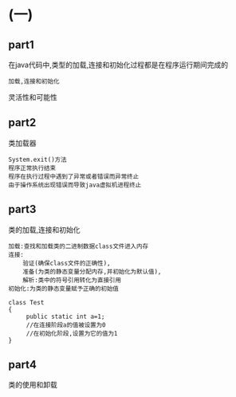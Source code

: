 # (一)
## part1
在java代码中,类型的加载,连接和初始化过程都是在程序运行期间完成的
```
加载,连接和初始化
```
灵活性和可能性
## part2
类加载器
```
System.exit()方法
程序正常执行结束
程序在执行过程中遇到了异常或者错误而异常终止
由于操作系统出现错误而导致java虚拟机进程终止
```
## part3
类的加载,连接和初始化
```
加载:查找和加载类的二进制数据class文件进入内存
连接:
    验证(确保class文件的正确性),
    准备(为类的静态变量分配内存,并初始化为默认值),
    解析:类中的符号引用转化为直接引用
初始化:为类的静态变量赋予正确的初始值    
```
```
class Test
{
     public static int a=1;
     //在连接阶段a的值被设置为0
     //在初始化阶段,设置为它的值为1
}
```
## part4
类的使用和卸载